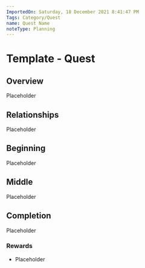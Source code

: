 ```yaml
---
ImportedOn: Saturday, 18 December 2021 8:41:47 PM
Tags: Category/Quest
name: Quest Name
noteType: Planning
---
```

# Template - Quest
## Overview

Placeholder

## Relationships
Placeholder

## Beginning

Placeholder

## Middle

Placeholder

## Completion

Placeholder

### Rewards

- Placeholder